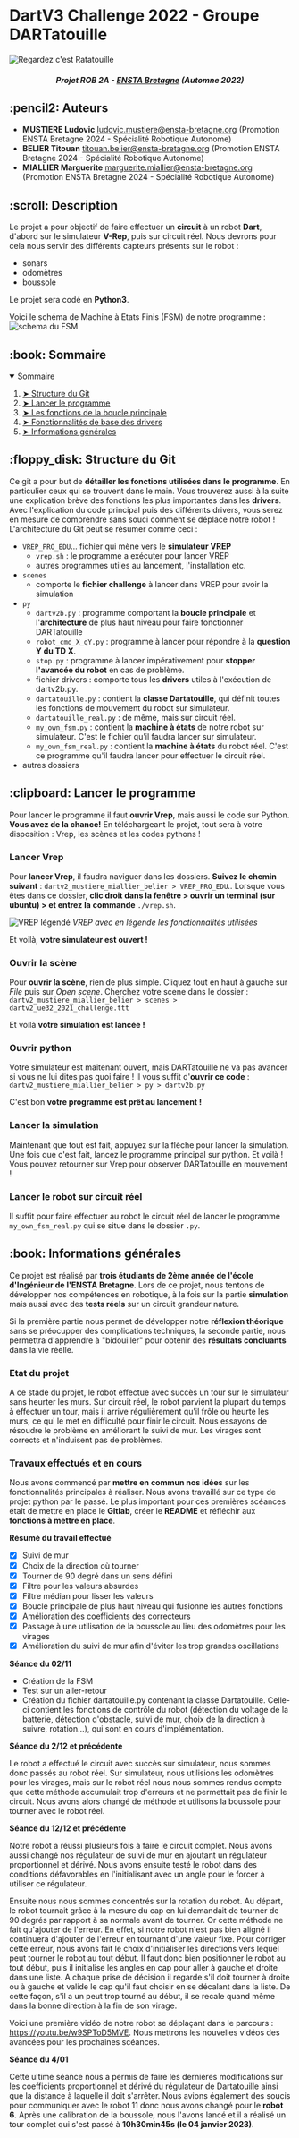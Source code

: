 # DartV3 Challenge 2022 - Groupe DARTatouille

![Regardez c'est Ratatouille](../../images/ratatouille.jpg)


<h5 align="center"> Projet ROB 2A - <a href="https://www.ensta-bretagne.fr/fr">ENSTA Bretagne</a> (Automne 2022) </h5>

<!-- Auteurs -->
<h2 id="auteurs"> :pencil2: Auteurs</h2>

* **MUSTIERE Ludovic** <ludovic.mustiere@ensta-bretagne.org> (Promotion ENSTA Bretagne 2024 - Spécialité Robotique Autonome)
* **BELIER Titouan** <titouan.belier@ensta-bretagne.org> (Promotion ENSTA Bretagne 2024 - Spécialité Robotique Autonome)
* **MIALLIER Marguerite** <marguerite.miallier@ensta-bretagne.org> (Promotion ENSTA Bretagne 2024 - Spécialité Robotique Autonome)

<!-- Description -->
<h2 id="description"> :scroll: Description</h2>

Le projet a pour objectif de faire effectuer un **circuit** à un robot **Dart**, d'abord sur le simulateur **V-Rep**, puis sur circuit réel. Nous devrons pour cela nous servir des différents capteurs présents sur le robot :
* sonars
* odomètres
* boussole

Le projet sera codé en **Python3**. 

Voici le schéma de Machine à Etats Finis (FSM) de notre programme :
![schema du FSM](../../images/FSM.png)




<!-- Sommaire -->
<h2 id="table-of-contents"> :book: Sommaire</h2>

<details open="open">
  <summary>Sommaire</summary>
  <ol>
    <li><a href="#structure-du-git"> ➤ Structure du Git</a></li>
    <li><a href="#lancer-le-programme"> ➤ Lancer le programme</a></li>
    <li><a href="#fonctions-boucle-principale"> ➤ Les fonctions de la boucle principale</a></li>
    <li><a href="#fonctions-base-drivers"> ➤ Fonctionnalités de base des drivers</a></li>
    <li><a href="#informations-générales"> ➤ Informations générales </a></li>
  </ol>
</details>


<!-- Structure du Git -->
<h2 id="structure-du-git"> :floppy_disk: Structure du Git</h2>


Ce git a pour but de **détailler les fonctions utilisées dans le programme**. En particulier ceux qui se trouvent dans le main. Vous trouverez aussi à la suite une explication brève des fonctions les plus importantes dans les **drivers**. Avec l'explication du code principal puis des différents drivers, vous serez en mesure de comprendre sans souci comment se déplace notre robot ! L'architecture du Git peut se résumer comme ceci :

* `VREP_PRO_EDU`... fichier qui mène vers le **simulateur VREP** 
    * `vrep.sh` : le programme a exécuter pour lancer VREP
    * autres programmes utiles au lancement, l'installation etc.
* `scenes`
    * comporte le **fichier challenge** à lancer dans VREP pour avoir la simulation
* `py` 
    * `dartv2b.py` : programme comportant la **boucle principale** et l'**architecture** de plus haut niveau pour faire fonctionner DARTatouille
    * `robot_cmd_X_qY.py` : programme à lancer pour répondre à la **question Y du TD X**.
    * `stop.py` : programme à lancer impérativement pour **stopper l'avancée du robot** en cas de problème.
    * fichier drivers : comporte tous les **drivers** utiles à l'exécution de dartv2b.py.
    * `dartatouille.py` : contient la **classe Dartatouille**, qui définit toutes les fonctions de mouvement du robot sur simulateur.
    * `dartatouille_real.py` : de même, mais sur circuit réel.
    * `my_own_fsm.py` : contient la **machine à états** de notre robot sur simulateur. C'est le fichier qu'il faudra lancer sur simulateur. 
    * `my_own_fsm_real.py` : contient la **machine à états** du robot réel. C'est ce programme qu'il faudra lancer pour effectuer le circuit réel.
* autres dossiers 


<!-- Structure du Git -->
<h2 id="lancer-le-programme"> :clipboard: Lancer le programme</h2>


Pour lancer le programme il faut **ouvrir Vrep**, mais aussi le code sur Python. **Vous avez de la chance!** En téléchargeant le projet, tout sera à votre disposition : Vrep, les scènes et les codes pythons !

### Lancer Vrep

Pour **lancer Vrep**, il faudra naviguer dans les dossiers. **Suivez le chemin suivant** : `dartv2_mustiere_miallier_belier > VREP_PRO_EDU`.. Lorsque vous êtes dans ce dossier, **clic droit dans la fenêtre > ouvrir un terminal (sur ubuntu) > et entrez la commande** `./vrep.sh`. 

![VREP légendé](../../images/VREP_legend.png)
*VREP avec en légende les fonctionnalités utilisées*

Et voilà, **votre simulateur est ouvert !**

### Ouvrir la scène

Pour **ouvrir la scène**, rien de plus simple. Cliquez tout en haut à gauche sur *File* puis sur *Open scene*. Cherchez votre scene dans le dossier : `dartv2_mustiere_miallier_belier > scenes > dartv2_ue32_2021_challenge.ttt` 

Et voilà **votre simulation est lancée !**

### Ouvrir python

Votre simulateur est maitenant ouvert, mais DARTatouille ne va pas avancer si vous ne lui dites pas quoi faire ! Il vous suffit d'**ouvrir ce code** : `dartv2_mustiere_miallier_belier > py > dartv2b.py`

C'est bon **votre programme est prêt au lancement !**

### Lancer la simulation

Maintenant que tout est fait, appuyez sur la flèche pour lancer la simulation. Une fois que c'est fait, lancez le programme principal sur python. Et voilà ! Vous pouvez retourner sur Vrep pour observer DARTatouille en mouvement !

### Lancer le robot sur circuit réel

Il suffit pour faire effectuer au robot le circuit réel de lancer le programme ```my_own_fsm_real.py``` qui se situe dans le dossier ```.py```.


<!-- Structure du Git -->
<h2 id="informations-générales"> :book: Informations générales</h2>


Ce projet est réalisé par **trois étudiants de 2ème année de l'école d'Ingénieur de l'ENSTA Bretagne**. Lors de ce projet, nous tentons de développer nos compétences en robotique, à la fois sur la partie **simulation** mais aussi avec des **tests réels** sur un circuit grandeur nature.

Si la première partie nous permet de développer notre **réflexion théorique** sans se préocupper des complications techniques, la seconde partie, nous permettra d'apprendre à "bidouiller" pour obtenir des **résultats concluants** dans la vie réelle.


### Etat du projet

A ce stade du projet, le robot effectue avec succès un tour sur le simulateur sans heurter les murs. Sur circuit réel, le robot parvient la plupart du temps à effectuer un tour, mais il arrive régulièrement qu'il frôle ou heurte les murs, ce qui le met en difficulté pour finir le circuit. Nous essayons de résoudre le problème en améliorant le suivi de mur. Les virages sont corrects et n'induisent pas de problèmes.



### Travaux effectués et en cours

Nous avons commencé par **mettre en commun nos idées** sur les fonctionnalités principales à réaliser. Nous avons travaillé sur ce type de projet python par le passé. Le plus important pour ces premières scéances était de mettre en place le **Gitlab**, créer le **README** et réfléchir aux **fonctions à mettre en place**.

**Résumé du travail effectué**
- [X] Suivi de mur
- [X] Choix de la direction où tourner
- [X] Tourner de 90 degré dans un sens défini
- [X] Filtre pour les valeurs absurdes 
- [X] Filtre médian pour lisser les valeurs
- [X] Boucle principale de plus haut niveau qui fusionne les autres fonctions
- [X] Amélioration des coefficients des correcteurs
- [X] Passage à une utilisation de la boussole au lieu des odomètres pour les virages
- [X] Amélioration du suivi de mur afin d'éviter les trop grandes oscillations

**Séance du 02/11** 
- Création de la FSM 
- Test sur un aller-retour
- Création du fichier dartatouille.py contenant la classe Dartatouille. Celle-ci contient les fonctions de contrôle du robot (détection du voltage de la batterie, détection d'obstacle, suivi de mur, choix de la direction à suivre, rotation...), qui sont en cours d'implémentation.

**Séance du 2/12 et précédente**

Le robot a effectué le circuit avec succès sur simulateur, nous sommes donc passés au robot réel. Sur simulateur, nous utilisions les odomètres pour les virages, mais sur le robot réel nous nous sommes rendus compte que cette méthode accumulait trop d'erreurs et ne permettait pas de finir le circuit. Nous avons alors changé de méthode et utilisons la boussole pour tourner avec le robot réel.

**Séance du 12/12 et précédente**

Notre robot a réussi plusieurs fois à faire le circuit complet. Nous avons aussi changé nos régulateur de suivi de mur en ajoutant un régulateur proportionnel et dérivé. Nous avons ensuite testé le robot dans des conditions défavorables en l'initialisant avec un angle pour le forcer à utiliser ce régulateur.

Ensuite nous nous sommes concentrés sur la rotation du robot. Au départ, le robot tournait grâce à la mesure du cap en lui demandait de tourner de 90 degrés par rapport à sa normale avant de tourner. Or cette méthode ne fait qu'ajouter de l'erreur. En effet, si notre robot n'est pas bien aligné il continuera d'ajouter de l'erreur en tournant d'une valeur fixe. Pour corriger cette erreur, nous avons fait le choix d'initialiser les directions vers lequel peut tourner le robot au tout début. Il faut donc bien positionner le robot au tout début, puis il initialise les angles en cap pour aller à gauche et droite dans une liste. A chaque prise de décision il regarde s'il doit tourner à droite ou à gauche et valide le cap qu'il faut choisir en se décalant dans la liste. De cette façon, s'il a un peut trop tourné au début, il se recale quand même dans la bonne direction à la fin de son virage.

Voici une première vidéo de notre robot se déplaçant dans le parcours : https://youtu.be/w9SPToD5MVE. Nous mettrons les nouvelles vidéos des avancées pour les prochaines scéances.

**Séance du 4/01**

Cette ultime séance nous a permis de faire les dernières modifications sur les coefficients proportionnel et dérivé du régulateur de Dartatouille ainsi que la distance à laquelle il doit s'arrêter. Nous avions également des soucis pour communiquer avec le robot 11 donc nous avons changé pour le **robot 6**. Après une calibration de la boussole, nous l'avons lancé et il a réalisé un tour complet qui s'est passé à **10h30min45s (le 04 janvier 2023)**. 



